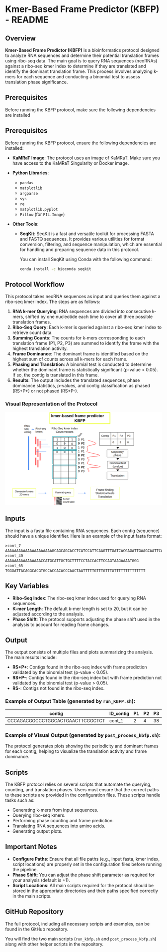# Kmer-Based Frame Predictor (KBFP) - README

## Overview

**Kmer-Based Frame Predictor (KBFP)** is a bioinformatics protocol designed to analyze RNA sequences and determine their potential translation frames using ribo-seq data. The main goal is to query RNA sequences (neoRNAs) against a ribo-seq kmer index to determine if they are translated and identify the dominant translation frame. This process involves analyzing k-mers for each sequence and conducting a binomial test to assess translation phase significance.

## Prerequisites

Before running the KBFP protocol, make sure the following dependencies are installed
## Prerequisites

Before running the KBFP protocol, ensure the following dependencies are installed:

- **KaMRaT Image**: The protocol uses an image of KaMRaT. Make sure you have access to the KaMRaT Singularity or Docker image.
  
- **Python Libraries**:
  - `pandas`
  - `matplotlib`
  - `argparse`
  - `sys`
  - `re`
  - `matplotlib.pyplot`
  - `Pillow` (for `PIL.Image`)
  
- **Other Tools**:
  - **SeqKit**: SeqKit is a fast and versatile toolkit for processing FASTA and FASTQ sequences. It provides various utilities for format conversion, filtering, and sequence manipulation, which are essential for handling and preparing sequence data in this protocol.
  
    You can install SeqKit using Conda with the following command:
    
    ```bash
    conda install -c bioconda seqkit
    ```

## Protocol Workflow

This protocol takes neoRNA sequences as input and queries them against a ribo-seq kmer index. The steps are as follows:

1. **RNA k-mer Querying**: RNA sequences are divided into consecutive k-mers, shifted by one nucleotide each time to cover all three possible translation frames.
2. **Ribo-Seq Query**: Each k-mer is queried against a ribo-seq kmer index to retrieve count data.
3. **Summing Counts**: The counts for k-mers corresponding to each translation frame (P1, P2, P3) are summed to identify the frame with the highest translation activity.
4. **Frame Dominance**: The dominant frame is identified based on the highest sum of counts across all k-mers for each frame.
5. **Phasing and Translation**: A binomial test is conducted to determine whether the dominant frame is statistically significant (p-value < 0.05). If so, the contig is translated in this frame.
6. **Results**: The output includes the translated sequences, phase dominance statistics, p-values, and contig classification as phased (RS+P+) or not phased (RS+P-).

### Visual Representation of the Protocol

![Protocol Schema](./protocole.png)

## Inputs

The input is a fasta file containing RNA sequences. Each contig (sequence) should have a unique identifier. Here is an example of the input fasta format:

```text
>cont_7
AAAAAAAAAAAAAAAAAAAAAGCAGCAGCACCTCATCCATTCAAGTTTGATCACGAGATTGAAGCAATTCAGTGACATCTTTAGGCTACACTTCTAAATCTAGCTCTCTTGCTATTTTCACCACATCTATAGTTGCTTCCTCCACTGAAGTCTCAAACCCCTCAAAGATTCATGAGGGCTGGAATCAGGTTTTTCCAAAATAC
>cont_40
AAAAAAAAAAAAAAAACCATGCATTGCTGCTTTTCCTACCACTTCCAGTAAGAAAATGGG
>cont_65
TGGGATTACAGGCACGTGCCACCACACCCAACTAATTTTTGTTTGTTTGTTTTTTTTTTTTTT
```
## Key Variables

- **Ribo-Seq Index**: The ribo-seq kmer index used for querying RNA sequences.
- **K-mer Length**: The default k-mer length is set to 20, but it can be adjusted according to the analysis.
- **Phase Shift**: The protocol supports adjusting the phase shift used in the analysis to account for reading frame changes.

## Output

The output consists of multiple files and plots summarizing the analysis. The main results include:

- **RS+P+**: Contigs found in the ribo-seq index with frame prediction validated by the binomial test (p-value < 0.05).
- **RS+P-**: Contigs found in the ribo-seq index but with frame prediction not validated by the binomial test (p-value > 0.05).
- **RS-**: Contigs not found in the ribo-seq index.

### Example of Output Table (generated by `run_KBFP.sh`):

| contig                          | ID_contig | P1 | P2 | P3 | DominantFrame | TranslatedSeq  | p_value | RSState |
|----------------------------------|-----------|----|----|----|---------------|----------------|---------|---------|
| CCCAGACGGCCCTGGCACTGAACTTCGGCTCT | cont_1    |  2 |  4 | 38 | 3             | QTALALNFGSTLM  | 0.0001  | RS+P+   |

### Example of Visual Output (generated by `post_process_kbfp.sh`):

The protocol generates plots showing the periodicity and dominant frames for each contig, helping to visualize the translation activity and frame dominance.

## Scripts

The KBFP protocol relies on several scripts that automate the querying, counting, and translation phases. Users must ensure that the correct paths to these scripts are provided in the configuration files. These scripts handle tasks such as:

- Generating k-mers from input sequences.
- Querying ribo-seq kmers.
- Performing phase counting and frame prediction.
- Translating RNA sequences into amino acids.
- Generating output plots.

## Important Notes

- **Configure Paths**: Ensure that all file paths (e.g., input fasta, kmer index, script locations) are properly set in the configuration files before running the pipeline.
- **Phase Shift**: You can adjust the phase shift parameter as required for your analysis (default is +1).
- **Script Locations**: All main scripts required for the protocol should be stored in the appropriate directories and their paths specified correctly in the main scripts.

## GitHub Repository

The full protocol, including all necessary scripts and examples, can be found in the GitHub repository.

You will find the two main scripts (`run_kbfp.sh` and `post_process_kbfp.sh`) along with other helper scripts in the repository.
